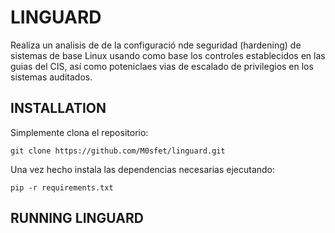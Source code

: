 # LINGUARD
Realiza un analisis de de la configuració nde seguridad (hardening) de sistemas de base Linux usando como base los controles establecidos en las guias del CIS, así como poteniclaes vias de escalado de privilegios en los sistemas auditados.

## INSTALLATION
Simplemente clona el repositorio: 

    git clone https://github.com/M0sfet/linguard.git

Una vez hecho instala las dependencias necesarias ejecutando:

    pip -r requirements.txt


## RUNNING LINGUARD

